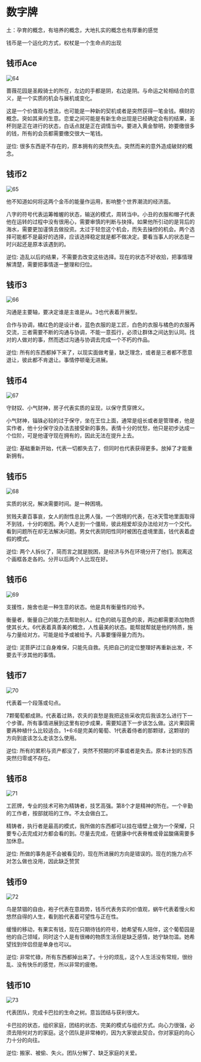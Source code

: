 # 数字牌
土：孕育的概念，有培养的概念，大地扎实的概念也有厚重的感觉

钱币是一个运化的方式，权杖是一个生命点的出现

## 钱币Ace

![64](images/64.jpg)

蔷薇花园是圣殿骑士的所在，左边的手都是阴，右边是阴。与命运之轮相结合的意义，是一个实质的机会与展机或变化。

这是一个价值观与想法，也可能是一种新的契机或者是突然获得一笔金钱。横财的概念。突如其来的生意。恋爱之间可能是有新生命出现是已经确定会有的结果，圣杯则是正在进行的状态，白话点就是正在调情当中。要进入黄金黎明，妳要缴很多的钱，所有的会员都需要缴交很大一笔钱。

逆位: 很多东西是不存在的，原本拥有的突然失去。突然而来的意外造成破财的概念。


## 钱币2

![65](images/65.jpg)

他不知道如何将这两个金币的能量作运用，影响整个世界潮流的经济面。

八字的符号代表运筹帷幄的状态，输送的模式，周转当中。小丑的衣服和帽子代表他在运转的过程中没有很用心，需要审慎的判断与抉择。如果他所引动的是背后的海水，需要更加谨慎去做投资。太过于轻忽这个机会，而失去操控的机会。两个选择可能都不是最好的选择，应该选择稳定就是都不做决定。要看当事人的状态是一时兴起还是原本该遇到的。

逆位: 造乱以后的结果，不需要去改变这些选择。现在的状态不好收拾，把事情理解清楚，需要把事情逐一整理和归位。


## 钱币3

![66](images/66.jpg)

沟通是主要轴，要决定谁是主谁是从。3也代表着开展型。

合作与协调，橘红色的是设计者，蓝色衣服的是工匠，白色的衣服与橘色的衣服再交流，三者需要不断的沟通与协调，不能一意孤行，必须让群体之间达到认同。找对的人做对的事，然而透过沟通与协调去完成一个不朽的作品。

逆位: 所有的东西都掉下来了，以现实面做考量，缺乏理念，或者是三者都不愿意退让，彼此都不肯退让。事情停顿毫无进展。


## 钱币4

![67](images/67.jpg)

守财奴、小气财神，房子代表实质的呈现，以保守贯穿牌义。

小气财神，锱铢必较的过于保守，坐在王位上面，通常是组长或者是管理者，他是实作者，他十分保守没办法去接受新的事务。表情十分的忧愁，他只是初步达成一个位阶，可是他谨守现在拥有的，因此无法在提升上去。

逆位: 基础重新开始，代表一切都失去了，但同时也代表获得更多。放掉了才能重新拥有。


## 钱币5

![68](images/68.jpg)

实质的状况，解决需要时间。是一种困境。

贫贱夫妻百事哀，女人的耐性总比男人强，一个困境的代表，在冰天雪地里面取得不到钱，十分的艰困。两个人走到一个僵局，彼此相爱却没办法给对方一个交代。看到问题所在却无法解决问题。男女代表阴阳性同时被困在虚境里面，钱代表着虚假的模式。

逆位: 两个人拆伙了，简而言之就是脱困，是经济与外在环境分开了他们。脱离这个画框各走各的。分开以后两个人比现在好。


## 钱币6

![69](images/69.jpg)

支援性，施舍也是一种生意的状态。他是具有衡量性的给予。

衡量者，衡量自己的能力去帮助别人。红色的硫与蓝色的汞，两边都需要添加物质使其长大。6代表着真善美的概念，人性最美的状态。能帮就帮就是他的特质，施与力量给对方。可能是给予或被给予。凡事要懂得量力而为。

逆位: 泥菩萨过江自身难保，只能先自救。先把自己的定位整理好再重新出发，不要去干涉其他的事情。


## 钱币7

![70](images/70.jpg)

代表着一个段落或句点。

7颗葡萄都成熟，代表着过熟，农夫的哀愁是我把这些采收完后我该怎么进行下一个步骤。所有事情进展到这里有初步成果，需要知道下一步该怎么做。这片果园需要再种植什么比较适合。1+6:6是完美的葡萄、1代表着侍者的那颗球，这颗球的方向到底该怎么走该怎么使用。

逆位: 所有的累积与资产都没了，突然不预期的坏事或者是失去。原本计划的东西突然归零或不存在。


## 钱币8

![71](images/71.jpg)

工匠牌，专业的技术可称为精铸者，技艺高强。第8个才是精神的所在。一个辛勤的工作者，按部就班的工作。不太会做白工。

精铸者，执行者是最高的模式，我所做的东西都可以挂在墙壁上做为一个荣耀，只要专心去完成对方都会看的到。尽量去完成，在健康中代表脊椎或骨盆酸痛需要多加休息。

逆位: 所做的事务是不会被看见的，现在所进展的方向是错误的。现在的施力点不对怎么做也没用，因此缺乏赞赏


## 钱币9

![72](images/72.jpg)

鸟是禁锢的自由，袍子代表在意趋势，钱币代表务实的价值观，蜗牛代表着慢火和悠然自得的人生，看到脸代表着可望性与正在性。

缓慢的移动，有果实有钱，现在只期待钱的符号，她希望有人陪伴，这个葡萄园是他的自己领域，同时这个人是有很棒的物质生活但是缺乏感情，她宁缺勿滥。她希望找到伴侣但是单身也可以。

逆位: 非常忙碌，所有东西都掉出来了。十分的烦乱，这个人生活没有常规，很纷乱、没有快乐的感觉，所以非常的疲倦。


## 钱币10

![73](images/73.jpg)

代表团队，完成卡巴拉的生命之树。意旨团结与获利很大。

卡巴拉的状态，组织家庭，团结的状态、完美的模式与组织方式。向心力很强，必须去陪何对方的家庭。这个团队是非常棒的，因为大家彼此契合。你对家庭的向心力十分的向往。

逆位: 搬家、被偷、失火。团队分解了、缺乏家庭的关爱。
